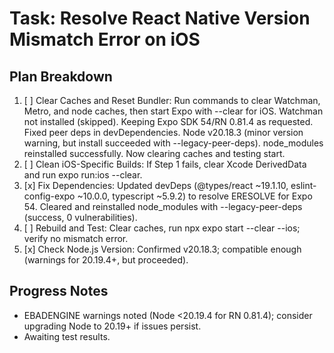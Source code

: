 # Task: Resolve React Native Version Mismatch Error on iOS

## Plan Breakdown
1. [ ] Clear Caches and Reset Bundler: Run commands to clear Watchman, Metro, and node caches, then start Expo with --clear for iOS. Watchman not installed (skipped). Keeping Expo SDK 54/RN 0.81.4 as requested. Fixed peer deps in devDependencies. Node v20.18.3 (minor version warning, but install succeeded with --legacy-peer-deps). node_modules reinstalled successfully. Now clearing caches and testing start.
2. [ ] Clean iOS-Specific Builds: If Step 1 fails, clear Xcode DerivedData and run expo run:ios --clear.
3. [x] Fix Dependencies: Updated devDeps (@types/react ~19.1.10, eslint-config-expo ~10.0.0, typescript ~5.9.2) to resolve ERESOLVE for Expo 54. Cleared and reinstalled node_modules with --legacy-peer-deps (success, 0 vulnerabilities).
4. [ ] Rebuild and Test: Clear caches, run npx expo start --clear --ios; verify no mismatch error.
5. [x] Check Node.js Version: Confirmed v20.18.3; compatible enough (warnings for 20.19.4+, but proceeded).

## Progress Notes
- EBADENGINE warnings noted (Node <20.19.4 for RN 0.81.4); consider upgrading Node to 20.19+ if issues persist.
- Awaiting test results.
